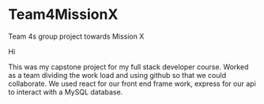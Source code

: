 # Team4MissionX
Team 4s group project towards Mission X


Hi

This was my capstone project for my full stack developer course. 
Worked as a team dividing the work load and using github so that we could collaborate.
We used react for our front end frame work, express for our api to interact with a MySQL database.
